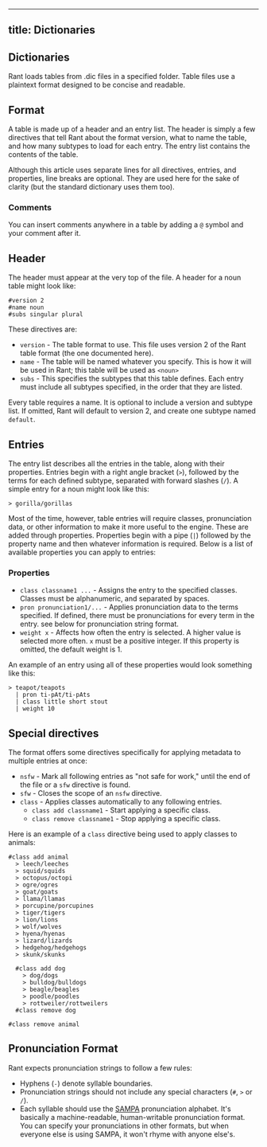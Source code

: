 ----
title: Dictionaries
----

## Dictionaries

Rant loads tables from .dic files in a specified folder. Table files use a plaintext format designed to be concise and readable.

## Format
A table is made up of a header and an entry list. The header is simply a few directives that tell Rant about the format version, what to name the table, and how many subtypes to load for each entry. The entry list contains the contents of the table.

Although this article uses separate lines for all directives, entries, and properties, line breaks are optional. They are used here for the sake of clarity (but the standard dictionary uses them too).

### Comments
You can insert comments anywhere in a table by adding a `@` symbol and your comment after it.

## Header
The header must appear at the very top of the file. A header for a noun table might look like:
```
#version 2
#name noun
#subs singular plural
```
These directives are:
* `version` - The table format to use. This file uses version 2 of the Rant table format (the one documented here).
* `name` - The table will be named whatever you specify. This is how it will be used in Rant; this table will be used as `<noun>`
* `subs` - This specifies the subtypes that this table defines. Each entry must include all subtypes specified, in the order that they are listed.

Every table requires a name. It is optional to include a version and subtype list. If omitted, Rant will default to version 2, and create one subtype named `default`.

## Entries
The entry list describes all the entries in the table, along with their properties. Entries begin with a right angle bracket (`>`), followed by the terms for each defined subtype, separated with forward slashes (`/`). A simple entry for a noun might look like this:
```
> gorilla/gorillas
```
Most of the time, however, table entries will require classes, pronunciation data, or other information to make it more useful to the engine. These are added through properties. Properties begin with a pipe (`|`) followed by the property name and then whatever information is required. Below is a list of available properties you can apply to entries:

### Properties
* `class classname1 ...` - Assigns the entry to the specified classes. Classes must be alphanumeric, and separated by spaces.
* `pron pronunciation1/...` - Applies pronunciation data to the terms specified. If defined, there must be pronunciations for every term in the entry. see below for pronunciation string format.
* `weight x` - Affects how often the entry is selected. A higher value is selected more often. `x` must be a positive integer. If this property is omitted, the default weight is 1.

An example of an entry using all of these properties would look something like this:
```
> teapot/teapots
  | pron ti-pAt/ti-pAts
  | class little short stout
  | weight 10
```

## Special directives
The format offers some directives specifically for applying metadata to multiple entries at once:
* `nsfw` - Mark all following entries as "not safe for work," until the end of the file or a `sfw` directive is found.
* `sfw` - Closes the scope of an `nsfw` directive.
* `class` - Applies classes automatically to any following entries.
	* `class add classname1` - Start applying a specific class.
	* `class remove classname1` - Stop applying a specific class.

Here is an example of a `class` directive being used to apply classes to animals:
```
#class add animal
  > leech/leeches
  > squid/squids
  > octopus/octopi
  > ogre/ogres
  > goat/goats
  > llama/llamas
  > porcupine/porcupines
  > tiger/tigers
  > lion/lions
  > wolf/wolves
  > hyena/hyenas
  > lizard/lizards
  > hedgehog/hedgehogs
  > skunk/skunks

  #class add dog
    > dog/dogs
    > bulldog/bulldogs
    > beagle/beagles
    > poodle/poodles
    > rottweiler/rottweilers
  #class remove dog

#class remove animal
```

## Pronunciation Format
Rant expects pronunciation strings to follow a few rules:
* Hyphens (`-`) denote syllable boundaries.
* Pronunciation strings should not include any special characters (`#`, `>` or `/`).
* Each syllable should use the [SAMPA](https://en.wikipedia.org/wiki/Speech_Assessment_Methods_Phonetic_Alphabet) pronunciation alphabet. It's basically a machine-readable, human-writable pronunciation format. You can specify your pronunciations in other formats, but when everyone else is using SAMPA, it won't rhyme with anyone else's.